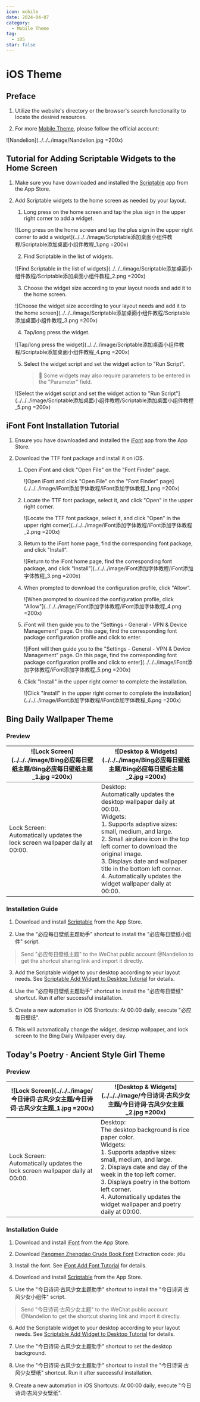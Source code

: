 ```yaml
---
icon: mobile
date: 2024-04-07
category:
  - Mobile Theme
tag:
  - iOS
star: false
---
```


# iOS Theme

## Preface

1. Utilize the website's directory or the browser's search functionality to locate the desired resources.

2. For more [Mobile Theme](https://mp.weixin.qq.com/mp/appmsgalbum?__biz=Mzg5MDg3NzYwNg==&action=getalbum&album_id=2686321010140561411#wechat_redirect), please follow the official account:

  ![Nandelion](../../../image/Nandelion.jpg =200x)

## Tutorial for Adding Scriptable Widgets to the Home Screen

1. Make sure you have downloaded and installed the [Scriptable](https://apps.apple.com/app/id1405459188) app from the App Store.

2. Add Scriptable widgets to the home screen as needed by your layout.

    1. Long press on the home screen and tap the plus sign in the upper right corner to add a widget.

      ![Long press on the home screen and tap the plus sign in the upper right corner to add a widget](../../../image/Scriptable添加桌面小组件教程/Scriptable添加桌面小组件教程_1.png =200x)

    2. Find Scriptable in the list of widgets.

      ![Find Scriptable in the list of widgets](../../../image/Scriptable添加桌面小组件教程/Scriptable添加桌面小组件教程_2.png =200x)
        
    3. Choose the widget size according to your layout needs and add it to the home screen.

      ![Choose the widget size according to your layout needs and add it to the home screen](../../../image/Scriptable添加桌面小组件教程/Scriptable添加桌面小组件教程_3.png =200x)

    4. Tap/long press the widget.

      ![Tap/long press the widget](../../../image/Scriptable添加桌面小组件教程/Scriptable添加桌面小组件教程_4.png =200x)

    5. Select the widget script and set the widget action to "Run Script".
        > 🔔 Some widgets may also require parameters to be entered in the "Parameter" field.

      ![Select the widget script and set the widget action to "Run Script"](../../../image/Scriptable添加桌面小组件教程/Scriptable添加桌面小组件教程_5.png =200x)

## iFont Font Installation Tutorial

1. Ensure you have downloaded and installed the [iFont](https://apps.apple.com/app/id1173222289) app from the App Store.

2. Download the TTF font package and install it on iOS.

    1. Open iFont and click "Open File" on the "Font Finder" page.
    
       ![Open iFont and click "Open File" on the "Font Finder" page](../../../image/iFont添加字体教程/iFont添加字体教程_1.png =200x)

    2. Locate the TTF font package, select it, and click "Open" in the upper right corner.
    
       ![Locate the TTF font package, select it, and click "Open" in the upper right corner](../../../image/iFont添加字体教程/iFont添加字体教程_2.png =200x)

    3. Return to the iFont home page, find the corresponding font package, and click "Install".
    
       ![Return to the iFont home page, find the corresponding font package, and click "Install"](../../../image/iFont添加字体教程/iFont添加字体教程_3.png =200x)

    4. When prompted to download the configuration profile, click "Allow".
    
       ![When prompted to download the configuration profile, click "Allow"](../../../image/iFont添加字体教程/iFont添加字体教程_4.png =200x)

    5. iFont will then guide you to the "Settings - General - VPN & Device Management" page. On this page, find the corresponding font package configuration profile and click to enter.
    
       ![iFont will then guide you to the "Settings - General - VPN & Device Management" page. On this page, find the corresponding font package configuration profile and click to enter](../../../image/iFont添加字体教程/iFont添加字体教程_5.png =200x)

    6. Click "Install" in the upper right corner to complete the installation.
    
       ![Click "Install" in the upper right corner to complete the installation](../../../image/iFont添加字体教程/iFont添加字体教程_6.png =200x)

## Bing Daily Wallpaper Theme

### Preview

|![Lock Screen](../../../image/Bing必应每日壁纸主题/Bing必应每日壁纸主题_1.jpg =200x)|![Desktop & Widgets](../../../image/Bing必应每日壁纸主题/Bing必应每日壁纸主题_2.jpg =200x)|
|---|---|
|Lock Screen:<br>Automatically updates the lock screen wallpaper daily at 00:00.|Desktop:<br>Automatically updates the desktop wallpaper daily at 00:00.<br>Widgets:<br>1. Supports adaptive sizes: small, medium, and large.<br>2. Small airplane icon in the top left corner to download the original image.<br>3. Displays date and wallpaper title in the bottom left corner.<br>4. Automatically updates the widget wallpaper daily at 00:00.|

### Installation Guide

1. Download and install [Scriptable](https://apps.apple.com/app/id1405459188) from the App Store.‍‍

2. Use the "必应每日壁纸主题助手" shortcut to install the "必应每日壁纸小组件" script.
> Send "必应每日壁纸主题" to the WeChat public account @Nandelion to get the shortcut sharing link and import it directly.

3. Add the Scriptable widget to your desktop according to your layout needs. See [Scriptable Add Widget to Desktop Tutorial](#tutorial-for-adding-scriptable-widgets-to-the-home-screen) for details.

4. Use the "必应每日壁纸主题助手" shortcut to install the "必应每日壁纸" shortcut. Run it after successful installation.

5. Create a new automation in iOS Shortcuts: At 00:00 daily, execute "必应每日壁纸".

6. This will automatically change the widget, desktop wallpaper, and lock screen to the Bing Daily Wallpaper every day.

## Today's Poetry · Ancient Style Girl Theme

### Preview

|![Lock Screen](../../../image/今日诗词·古风少女主题/今日诗词·古风少女主题_1.jpg =200x)|![Desktop & Widgets](../../../image/今日诗词·古风少女主题/今日诗词·古风少女主题_2.jpg =200x)|
|---|---|
|Lock Screen:<br>Automatically updates the lock screen wallpaper daily at 00:00.|Desktop:<br>The desktop background is rice paper color.<br>Widgets:<br>1. Supports adaptive sizes: small, medium, and large.<br>2. Displays date and day of the week in the top left corner.<br>3. Displays poetry in the bottom left corner.<br>4. Automatically updates the widget wallpaper and poetry daily at 00:00.|

### Installation Guide

1. Download and install [iFont](https://apps.apple.com/app/id1173222289) from the App Store.‍‍

2. Download [Pangmen Zhengdao Crude Book Font](https://pan.baidu.com/s/1Hm17FESycIP_IFwtwQ3AxA?pwd=ji6u) Extraction code: ji6u

3. Install the font. See [iFont Add Font Tutorial](#ifont-font-installation-tutorial) for details.

4. Download and install [Scriptable](https://apps.apple.com/app/id1405459188) from the App Store.‍‍

5. Use the "今日诗词·古风少女主题助手" shortcut to install the "今日诗词·古风少女小组件" script.
> Send "今日诗词·古风少女主题" to the WeChat public account @Nandelion to get the shortcut sharing link and import it directly.

6. Add the Scriptable widget to your desktop according to your layout needs. See [Scriptable Add Widget to Desktop Tutorial](#tutorial-for-adding-scriptable-widgets-to-the-home-screen) for details.

7. Use the "今日诗词·古风少女主题助手" shortcut to set the desktop background.

8. Use the "今日诗词·古风少女主题助手" shortcut to install the "今日诗词·古风少女壁纸" shortcut. Run it after successful installation.

9. Create a new automation in iOS Shortcuts: At 00:00 daily, execute "今日诗词·古风少女壁纸".